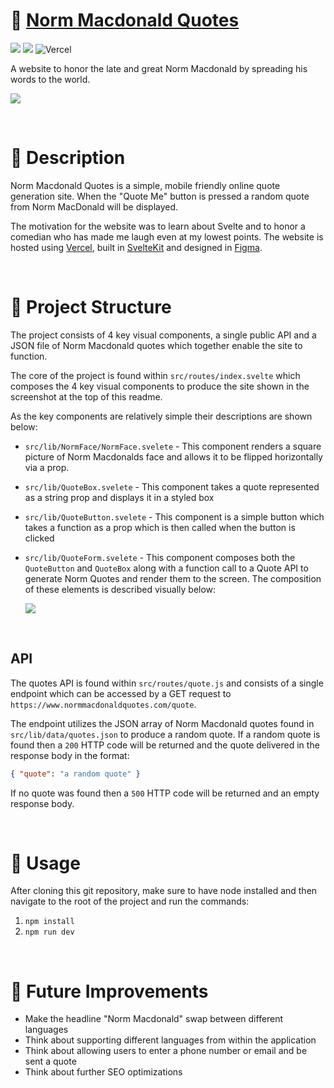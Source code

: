 # 🎤 [Norm Macdonald Quotes](https://www.normmacdonaldquotes.com/)
![](https://img.shields.io/github/license/Hiccup246/norm-macdonald-quotes)
![](https://img.shields.io/github/languages/code-size/Hiccup246/norm-macdonald-quotes)
![Vercel](https://therealsujitk-vercel-badge.vercel.app/?app=norm-macdonald-quotes)

A website to honor the late and great Norm Macdonald by spreading his words to the world.

![](https://i.imgur.com/eaJoxo3.png)

<br>

# 📝 Description
Norm Macdonald Quotes is a simple, mobile friendly online quote generation site. When the "Quote Me" button is pressed a random quote from Norm MacDonald will be displayed.

The motivation for the website was to learn about Svelte and to honor a comedian who has made me laugh even at my lowest points. The website is hosted using [Vercel](https://vercel.com/), built in [SvelteKit](https://kit.svelte.dev/docs/introduction) and designed in [Figma](https://www.figma.com/).

<br>

# 🧱 Project Structure
The project consists of 4 key visual components, a single public API and a JSON file of Norm Macdonald quotes which together enable the site to function.

The core of the project is found within `src/routes/index.svelte` which composes the 4 key visual components to produce the site shown in the screenshot at the top of this readme.

As the key components are relatively simple their descriptions are shown below:
- `src/lib/NormFace/NormFace.svelete` - This component renders a square picture of Norm Macdonalds face and allows it to be flipped horizontally via a prop.
- `src/lib/QuoteBox.svelete` - This component takes a quote represented as a string prop and displays it in a styled box
- `src/lib/QuoteButton.svelete` - This component is a simple button which takes a function as a prop which is then called when the button is clicked
- `src/lib/QuoteForm.svelete` - This component composes both the `QuoteButton` and `QuoteBox` along with a function call to a Quote API to generate Norm Quotes and render them to the screen. The composition of these elements is described visually below:

  ![](https://i.imgur.com/mGObQeJ.png)

<br>

## API
The quotes API is found within `src/routes/quote.js` and consists of a single endpoint which can be accessed by a GET request to `https://www.normmacdonaldquotes.com/quote`.

The endpoint utilizes the JSON array of Norm Macdonald quotes found in `src/lib/data/quotes.json` to produce a random quote. If a random quote is found then a `200` HTTP code will be returned and the quote delivered in the response body in the format:
```json
{ "quote": "a random quote" }
```

If no quote was found then a `500` HTTP code will be returned and an empty response body.

<br>

# 🔧 Usage
After cloning this git repository, make sure to have node installed and then navigate to the root of the project and run the commands:
1. `npm install`
2. `npm run dev`

<br>

# 🌅 Future Improvements
- Make the headline "Norm Macdonald" swap between different languages
- Think about supporting different languages from within the application
- Think about allowing users to enter a phone number or email and be sent a quote
- Think about further SEO optimizations